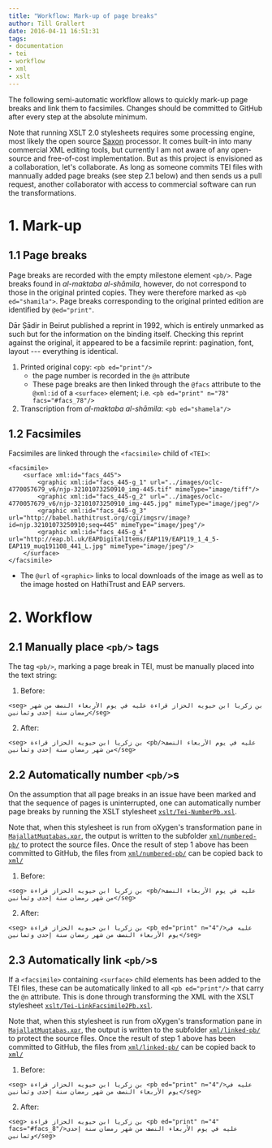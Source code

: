 ```yaml
---
title: "Workflow: Mark-up of page breaks"
author: Till Grallert
date: 2016-04-11 16:51:31
tags:
- documentation
- tei
- workflow
- xml
- xslt
---
```


The following semi-automatic workflow allows to quickly mark-up page breaks and link them to facsimiles. Changes should be committed to GitHub after every step at the absolute minimum.

Note that running XSLT 2.0 stylesheets requires some processing engine, most likely the open source [Saxon](https://sourceforge.net/projects/saxon/) processor. It comes built-in into many commercial XML editing tools, but currently I am not aware of any open-source and free-of-cost implementation. But as this project is envisioned as a collaboration, let's collaborate. As long as someone commits TEI files with mannually added page breaks (see step 2.1 below) and then sends us a pull request, another collaborator with access to commercial software can run the transformations.


# 1. Mark-up

## 1.1 Page breaks

Page breaks are recorded with the empty milestone element `<pb/>`.  Page breaks found in *al-maktaba al-shāmila*, however, do not correspond to those in the original printed copies. They were therefore marked as `<pb ed="shamila">`. Page breaks corresponding to the original printed edition are identified by `@ed="print"`.

Dār Ṣādir in Beirut published a reprint in 1992, which is entirely unmarked as such but for the information on the binding itself. Checking this reprint against the original, it appeared to be a facsimile reprint: pagination, font, layout --- everything is identical.

1. Printed original copy: `<pb ed="print"/>`
    - the page number is recorded in the `@n` attribute
    - These page breaks are then linked through the `@facs` attribute to the `@xml:id` of a `<surface>` element; i.e. `<pb ed="print" n="78" facs="#facs_78"/>`
2. Transcription from *al-maktaba al-shāmila*: `<pb ed="shamela"/>`

## 1.2 Facsimiles

Facsimiles are linked through the `<facsimile>` child of `<TEI>`:

~~~{.xml}
<facsimile>
    <surface xml:id="facs_445">
        <graphic xml:id="facs_445-g_1" url="../images/oclc-4770057679_v6/njp-32101073250910_img-445.tif" mimeType="image/tiff"/>
        <graphic xml:id="facs_445-g_2" url="../images/oclc-4770057679_v6/njp-32101073250910_img-445.jpg" mimeType="image/jpeg"/>
        <graphic xml:id="facs_445-g_3" url="http://babel.hathitrust.org/cgi/imgsrv/image?id=njp.32101073250910;seq=445" mimeType="image/jpeg"/>
        <graphic xml:id="facs_445-g_4" url="http://eap.bl.uk/EAPDigitalItems/EAP119/EAP119_1_4_5-EAP119_muq191108_441_L.jpg" mimeType="image/jpeg"/>
    </surface>
</facsimile>
~~~

- The `@url` of `<graphic>` links to local downloads of the image as well as to the image hosted on HathiTrust and EAP servers.

# 2. Workflow
## 2.1 Manually place `<pb/>` tags

The tag `<pb/>`, marking a page break in TEI, must be manually placed into the text string:

1. Before:

~~~{.xml}
<seg> بن زكريا ابن حيويه الحزاز قراءة عليه في يوم الأربعاء النصف من شهر رمضان سنة إحدى وثمانين</seg>
~~~

2. After:

~~~{.xml}
<seg> بن زكريا ابن حيويه الحزاز قراءة <pb/>عليه في يوم الأربعاء النصف من شهر رمضان سنة إحدى وثمانين</seg>
~~~

## 2.2 Automatically number `<pb/>`s

On the assumption that all page breaks in an issue have been marked and that the sequence of pages is uninterrupted, one can automatically number page breaks by running the XSLT stylesheet [`xslt/Tei-NumberPb.xsl`](xslt/Tei-NumberPb.xsl).

Note that, when this stylesheet is run from oXygen's transformation pane in [`MajallatMuqtabas.xpr`](MajallatMuqtabas.xpr), the output is written to the subfolder [`xml/numbered-pb/`](xml/numbered-pb/) to protect the source files. Once the result of step 1 above has been committed to GitHub, the files from [`xml/numbered-pb/`](xml/numbered-pb/) can be copied back to [`xml/`](xml/)

1. Before:

~~~{.xml}
<seg> بن زكريا ابن حيويه الحزاز قراءة <pb/>عليه في يوم الأربعاء النصف من شهر رمضان سنة إحدى وثمانين</seg>
~~~

2. After:

~~~{.xml}
<seg> بن زكريا ابن حيويه الحزاز قراءة <pb ed="print" n="4"/>عليه في يوم الأربعاء النصف من شهر رمضان سنة إحدى وثمانين</seg>
~~~

## 2.3 Automatically link `<pb/>`s

If a `<facsimile>` containing `<surface>` child elements has been added to the TEI files, these can be automatically linked to all `<pb ed="print"/>` that carry the `@n` attribute. This is done through transforming the XML with the XSLT stylesheet [`xslt/Tei-LinkFacsimile2Pb.xsl`](xslt/Tei-LinkFacsimile2Pb.xsl).

<!-- The stylesheet allows for a set-off to be specified between the page number recorded in the `@n` attribute of `<pb ed="print"/>` and the facsimile that might  -->

Note that, when this stylesheet is run from oXygen's transformation pane in [`MajallatMuqtabas.xpr`](MajallatMuqtabas.xpr), the output is written to the subfolder [`xml/linked-pb/`](xml/linked-pb/) to protect the source files. Once the result of step 1 above has been committed to GitHub, the files from [`xml/linked-pb/`](xml/linked-pb/) can be copied back to [`xml/`](xml/)

1. Before:

~~~{.xml}
<seg> بن زكريا ابن حيويه الحزاز قراءة <pb ed="print" n="4"/>عليه في يوم الأربعاء النصف من شهر رمضان سنة إحدى وثمانين</seg>
~~~

2. After:

~~~{.xml}
<seg> بن زكريا ابن حيويه الحزاز قراءة <pb ed="print" n="4" facs="#facs_8"/>عليه في يوم الأربعاء النصف من شهر رمضان سنة إحدى وثمانين</seg>
~~~
